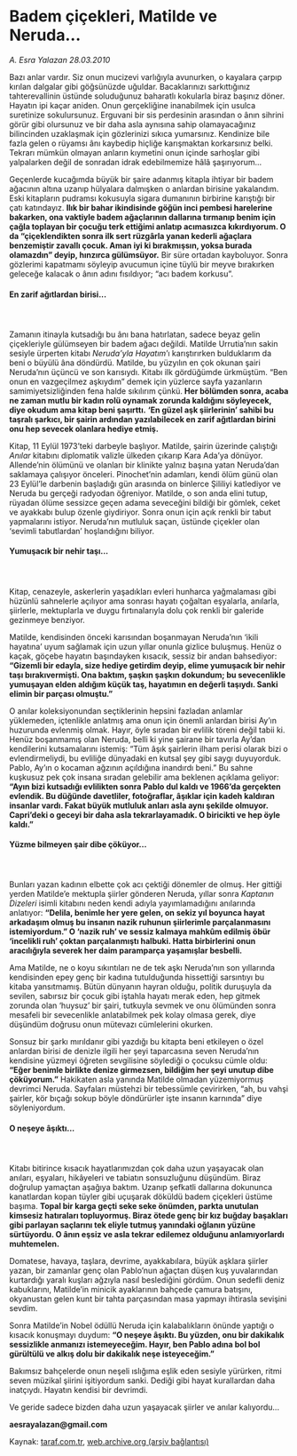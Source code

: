 # Badem çiçekleri, Matilde ve Neruda...

*A. Esra Yalazan 28.03.2010*

<div class="yazi"><p>Bazı anlar vardır. Siz onun mucizevi varlığıyla avunurken, o kayalara çarpıp kırılan dalgalar gibi göğsünüzde uğuldar. Bacaklarınızı sarkıttığınız tahterevallinin üstünde soluduğunuz baharatlı kokularla biraz başınız döner. Hayatın ipi kaçar aniden. Onun gerçekliğine inanabilmek için usulca suretinize sokulursunuz. Erguvani bir sis perdesinin arasından o ânın sihrini görür gibi olursunuz ve bir daha asla aynısına sahip olamayacağınız bilincinden uzaklaşmak için gözlerinizi sıkıca yumarsınız. Kendinize bile fazla gelen o rüyamsı ânı kaybedip hiçliğe karışmaktan korkarsınız belki. Tekrarı mümkün olmayan anların kıymetini onun içinde sarhoşlar gibi yalpalarken değil de sonradan idrak edebilmemize hâlâ şaşırıyorum... </p>
<p>Geçenlerde kucağımda büyük bir şaire adanmış kitapla ihtiyar bir badem ağacının altına uzanıp hülyalara dalmışken o anlardan birisine yakalandım. Eski kitapların pudramsı kokusuyla sigara dumanının birbirine karıştığı bir çatı katındayız. <b>Ilık bir bahar ikindisinde göğün inci pembesi harelerine bakarken, ona vaktiyle badem ağaçlarının dallarına tırmanıp benim için çağla toplayan bir çocuğu terk ettiğimi anlatıp acımasızca kıkırdıyorum. O da “çiçeklendikten sonra ilk sert rüzgârla yanan kederli ağaçlara benzemiştir zavallı çocuk. Aman iyi ki bırakmışsın, yoksa burada olamazdın” deyip, hınzırca gülümsüyor.</b> Bir süre ortadan kayboluyor. Sonra gözlerimi kapatmamı söyleyip avucumun içine tüylü bir meyve bırakırken geleceğe kalacak o ânın adını fısıldıyor; “acı badem korkusu”. </p>
<h4>En zarif ağıtlardan birisi...</h4>
<h4> </h4>
<p>Zamanın itinayla kutsadığı bu ânı bana hatırlatan, sadece beyaz gelin çiçekleriyle gülümseyen bir badem ağacı değildi. Matilde Urrutia’nın sakin sesiyle ürperten kitabı <i>Neruda’yla Hayatım</i>’ı karıştırırken bulduklarım da beni o büyülü âna döndürdü. Matilde, bu yüzyılın en çok okunan şairi Neruda’nın üçüncü ve son karısıydı. Kitabı ilk gördüğümde ürkmüştüm. “Ben onun en vazgeçilmez aşkıydım” demek için yüzlerce sayfa yazanların samimiyetsizliğinden fena halde sıkılırım çünkü.<b> Her bölümden sonra, acaba ne zaman mutlu bir kadın rolü oynamak zorunda kaldığını söyleyecek, diye okudum ama kitap beni şaşırttı.</b> <b>‘En güzel aşk şiirlerinin’ sahibi bu taşralı şarkıcı, bir şairin ardından yazılabilecek en zarif ağıtlardan birini onu hep sevecek olanlara hediye etmiş. </b></p>
<p>Kitap, 11 Eylül 1973’teki darbeyle başlıyor. Matilde, şairin üzerinde çalıştığı <i>Anılar</i> kitabını diplomatik valizle ülkeden çıkarıp Kara Ada’ya dönüyor. Allende’nin ölümünü ve olanları bir klinikte yalnız başına yatan Neruda’dan saklamaya çalışıyor önceleri. Pinochet’nin adamları, kendi ölüm günü olan 23 Eylül’le darbenin başladığı gün arasında on binlerce Şililiyi katlediyor ve Neruda bu gerçeği radyodan öğreniyor. Matilde, o son anda elini tutup, rüyadan ölüme sessizce geçen adama seveceğini bildiği bir gömlek, ceket ve ayakkabı bulup özenle giydiriyor. Sonra onun için açık renkli bir tabut yapmalarını istiyor. Neruda’nın mutluluk saçan, üstünde çiçekler olan ‘sevimli tabutlardan’ hoşlandığını biliyor. </p>
<h4>Yumuşacık bir nehir taşı...</h4>
<h4> </h4>
<p>Kitap, cenazeyle, askerlerin yaşadıkları evleri hunharca yağmalaması gibi hüzünlü sahnelerle açılıyor ama sonrası hayatı çoğaltan eşyalarla, anılarla, şiirlerle, mektuplarla ve duygu fırtınalarıyla dolu çok renkli bir galeride gezinmeye benziyor. </p>
<p>Matilde, kendisinden önceki karısından boşanmayan Neruda’nın ‘ikili hayatına’ uyum sağlamak için uzun yıllar onunla gizlice buluşmuş. Henüz o kaçak, göçebe hayatın başındayken kısacık, sessiz bir andan bahsediyor: <b>“Gizemli bir edayla, size hediye getirdim deyip, elime yumuşacık bir nehir taşı bırakıvermişti. Ona baktım, şaşkın şaşkın dokundum; bu sevecenlikle yumuşayan elden aldığım küçük taş, hayatımın en değerli taşıydı. Sanki elimin bir parçası olmuştu.” </b></p>
<p>O anılar koleksiyonundan seçtiklerinin hepsini fazladan anlamlar yüklemeden, içtenlikle anlatmış ama onun için önemli anlardan birisi Ay’ın huzurunda evlenmiş olmak. Hayır, öyle sıradan bir evlilik töreni değil tabii ki. Henüz boşanmamış olan Neruda, belli ki yine şairane bir tavırla Ay’dan kendilerini kutsamalarını istemiş: “Tüm âşık şairlerin ilham perisi olarak bizi o evlendirmeliydi, bu evliliğe dünyadaki en kutsal şey gibi saygı duyuyorduk. Pablo, Ay’ın o kocaman ağzının açıldığına inandırdı beni.” Bu sahne kuşkusuz pek çok insana sıradan gelebilir ama beklenen açıklama geliyor: <b>“Ayın bizi kutsadığı evlilikten sonra Pablo dul kaldı ve 1966’da gerçekten evlendik. Bu düğünde davetliler, fotoğraflar, âşıklar için kadeh kaldıran insanlar vardı. Fakat büyük mutluluk anları asla aynı şekilde olmuyor. Capri’deki o geceyi bir daha asla tekrarlayamadık. O biricikti ve hep öyle kaldı.” </b></p>
<h4>Yüzme bilmeyen şair dibe çöküyor...</h4>
<h4> </h4>
<p>Bunları yazan kadının elbette çok acı çektiği dönemler de olmuş. Her gittiği yerden Matilde’e mektupla şiirler gönderen Neruda, yıllar sonra <i>Kaptanın Dizeleri</i> isimli kitabını neden kendi adıyla yayımlamadığını anılarında anlatıyor: <b>“Delila, benimle her yere gelen, on sekiz yıl boyunca hayat arkadaşım olmuş bu insanın nazik ruhunun şiirlerimle parçalanmasını istemiyordum.” O ‘nazik ruh’ ve sessiz kalmaya mahkûm edilmiş öbür ‘incelikli ruh’ çoktan parçalanmıştı halbuki. Hatta birbirlerini onun aracılığıyla severek her daim paramparça yaşamışlar besbelli.</b> </p>
<p>Ama Matilde, ne o koyu sıkıntıları ne de tek aşkı Neruda’nın son yıllarında kendisinden epey genç bir kadına tutulduğunda hissettiği sarsıntıyı bu kitaba yansıtmamış. Bütün dünyanın hayran olduğu, politik duruşuyla da sevilen, sabırsız bir çocuk gibi iştahla hayatı merak eden, hep gitmek zorunda olan ‘huysuz’ bir şairi, tutkuyla sevmek ve onu ölümünden sonra mesafeli bir sevecenlikle anlatabilmek pek kolay olmasa gerek, diye düşündüm doğrusu onun mütevazı cümlelerini okurken. </p>
<p>Sonsuz bir şarkı mırıldanır gibi yazdığı bu kitapta beni etkileyen o özel anlardan birisi de denizle ilgili her şeyi taparcasına seven Neruda’nın kendisine yüzmeyi öğreten sevgilisine söylediği o çocuksu cümle oldu: <b>“Eğer benimle birlikte denize girmezsen, bildiğim her şeyi unutup dibe çöküyorum.”</b> Hakikaten asla yanında Matilde olmadan yüzemiyormuş devrimci Neruda. Sayfaları müstehzi bir tebessümle çevirirken, “ah, bu vahşi şairler, kör bıçağı sokup böyle döndürürler işte insanın karnında” diye söyleniyordum.</p>
<h4>O neşeye âşıktı...</h4>
<h4> </h4>
<p>Kitabı bitirince kısacık hayatlarımızdan çok daha uzun yaşayacak olan anıları, eşyaları, hikâyeleri ve tabiatın sonsuzluğunu düşündüm. Biraz doğrulup yamaçtan aşağıya baktım. Uzanıp şefkatli dallarına dokununca kanatlardan kopan tüyler gibi uçuşarak döküldü badem çiçekleri üstüme başıma. <b>Topal bir karga geçti seke seke önümden, parkta unutulan kimsesiz hatıraları topluyormuş. Biraz ötede genç bir kız buğday başakları gibi parlayan saçlarını tek eliyle tutmuş yanındaki oğlanın yüzüne sürtüyordu. O ânın eşsiz ve asla tekrar edilemez olduğunu anlamıyorlardı muhtemelen. </b></p>
<p>Domatese, havaya, taşlara, devrime, ayakkabılara, büyük aşklara şiirler yazan, bir zamanlar genç olan Pablo’nun ağaçtan düşen kuş yuvalarından kurtardığı yaralı kuşları ağzıyla nasıl beslediğini gördüm. Onun sedefli deniz kabuklarını, Matilde’in minicik ayaklarının bahçede çamura batışını, okyanustan gelen kunt bir tahta parçasından masa yapmayı ihtirasla sevişini sevdim. </p>
<p>Sonra Matilde’in Nobel ödüllü Neruda için kalabalıkların önünde yaptığı o kısacık konuşmayı duydum: <b>“O neşeye âşıktı. Bu yüzden, onu bir dakikalık sessizlikle anmanızı istemeyeceğim. Hayır, ben Pablo adına bol bol gürültülü ve alkış dolu bir dakikalık neşe isteyeceğim.” </b></p>
<p>Bakımsız bahçelerde onun neşeli ıslığıma eşlik eden sesiyle yürürken, ritmi seven müzikal şiirini işitiyordum sanki. Dediği gibi hayat kurallardan daha inatçıydı. Hayatın kendisi bir devrimdi. </p>
<p>Ve geride sadece bizden daha uzun yaşayacak şiirler ve anılar kalıyordu...</p>
<p><b>aesrayalazan@gmail.com</b></p></div>

Kaynak: [taraf.com.tr](http://taraf.com.tr:80/makale/10652.htm), [web.archive.org (arşiv bağlantısı)](http://web.archive.org/web/20100430165401/http://taraf.com.tr:80/makale/10652.htm)
